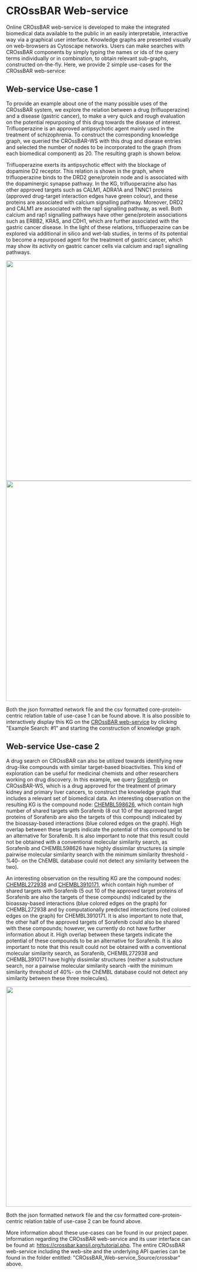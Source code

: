 # CROssBAR Web-service

Online CROssBAR web-service is developed to make the integrated biomedical data available to the public in an easily interpretable, interactive way via a graphical user interface. Knowledge graphs are presented visually on web-browsers as Cytoscape networks. Users can make searches with CROssBAR components by simply typing the names or ids of the query terms individually or in combination, to obtain relevant sub-graphs, constructed on-the-fly. Here, we provide 2 simple use-cases for the CROssBAR web-service:

## Web-service Use-case 1

To provide an example about one of the many possible uses of the CROssBAR system, we explore the relation between a drug (trifluoperazine) and a disease (gastric cancer), to make a very quick and rough evaluation on the potential repurposing of this drug towards the disease of interest. Trifluoperazine is an approved antipsychotic agent mainly used in the treatment of schizophrenia. To construct the corresponding knowledge graph, we queried the CROssBAR-WS with this drug and disease entries and selected the number of nodes to be incorporated to the graph (from each biomedical component) as 20. The resulting graph is shown below.

Trifluoperazine exerts its antipsychotic effect with the blockage of dopamine D2 receptor. This relation is shown in the graph, where trifluoperazine binds to the DRD2 gene/protein node and is associated with the dopaminergic synapse pathway. In the KG, trifluoperazine also has other approved targets such as CALM1, ADRA1A and TNNC1 proteins (approved drug-target interaction edges have green colour), and these proteins are associated with calcium signalling pathway. Moreover, DRD2 and CALM1 are associated with the rap1 signalling pathway, as well. Both calcium and rap1 signalling pathways have other gene/protein associations such as ERBB2, KRAS, and CDH1, which are further associated with the gastric cancer disease. In the light of these relations, trifluoperazine can be explored via additional in silico and wet-lab studies, in terms of its potential to become a repurposed agent for the treatment of gastric cancer, which may show its activity on gastric cancer cells via calcium and rap1 signalling pathways.

<img src="https://user-images.githubusercontent.com/13165170/88282469-49c4af00-ccf2-11ea-888a-4afb745ba98a.png" width="600"> 

<img src="https://user-images.githubusercontent.com/13165170/88282490-58ab6180-ccf2-11ea-8668-64d6bec14b9b.png" width="600"> 

Both the json formatted network file and the csv formatted core-protein-centric relation table of use-case 1 can be found above. It is also possible to interactively display this KG on the [CROssBAR web-service](https://crossbar.kansil.org) by clicking "Example Search: #1" and starting the construction of knowledge graph.


## Web-service Use-case 2

A drug search on CROssBAR can also be utilized towards identifying new drug-like compounds with similar target-based bioactivities. This kind of exploration can be useful for medicinal chemists and other researchers working on drug discovery. In this example, we query [Sorafenib](https://www.drugbank.ca/drugs/DB00398) on CROssBAR-WS, which is a drug approved for the treatment of primary kidney and primary  liver cancers, to construct the knowledge graph that includes a relevant set of biomedical data. An interesting observation on the resulting KG is the compound node: [CHEMBL598626](https://www.ebi.ac.uk/chembl/compound_report_card/CHEMBL598626/), which contain high number of shared targets with Sorafenib (8 out 10 of the approved target proteins of Sorafenib are also the targets of this compound) indicated by the bioassay-based interactions (blue colored edges on the graph). High overlap between these targets indicate the potential of this compound to be an alternative for Sorafenib. It is also important to note that this result could not be obtained with a conventional molecular similarity search, as Sorafenib and CHEMBL598626 have highly dissimilar structures (a simple pairwise molecular similarity search with the minimum similarity threshold -%40- on the ChEMBL database could not detect any similarity between the two).

An interesting observation on the resulting KG are the compound nodes: [CHEMBL272938](https://www.ebi.ac.uk/chembl/compound_report_card/CHEMBL272938/) and [CHEMBL3910171](https://www.ebi.ac.uk/chembl/compound_report_card/CHEMBL3910171/), which contain high number of shared targets with Sorafenib (5 out 10 of the approved target proteins of Sorafenib are also the targets of these compounds) indicated by the bioassay-based interactions (blue colored edges on the graph) for CHEMBL272938 and by computationally predicted interactions (red colored edges on the graph) for CHEMBL3910171. It is also important to note that, the other half of the approved targets of Sorafenib could also be shared with these compounds; however, we currently do not have further information about it. High overlap between these targets indicate the potential of these compounds to be an alternative for Sorafenib. It is also important to note that this result could not be obtained with a conventional molecular similarity search, as Sorafenib, CHEMBL272938 and CHEMBL3910171 have highly dissimilar structures (neither a substructure search, nor a pairwise molecular similarity search -with the minimum similarity threshold of 40%- on the ChEMBL database could not detect any similarity between these three molecules).

<img src="https://user-images.githubusercontent.com/13165170/88481562-dbd3ee00-cf64-11ea-8b2c-83feb359446c.png" width="600"> 

Both the json formatted network file and the csv formatted core-protein-centric relation table of use-case 2 can be found above.

More information about these use-cases can be found in our project paper. Information regarding the CROssBAR web-service and its user interface can be found at: https://crossbar.kansil.org/tutorial.php. The entire CROssBAR web-service including the web-site and the underlying API queries can be found in the folder entitled: "CROssBAR_Web-service_Source/crossbar" above.
